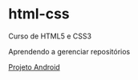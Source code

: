 # html-css
 Curso de HTML5 e CSS3

Aprendendo a gerenciar repositórios

<a href="#">Projeto Android</a>